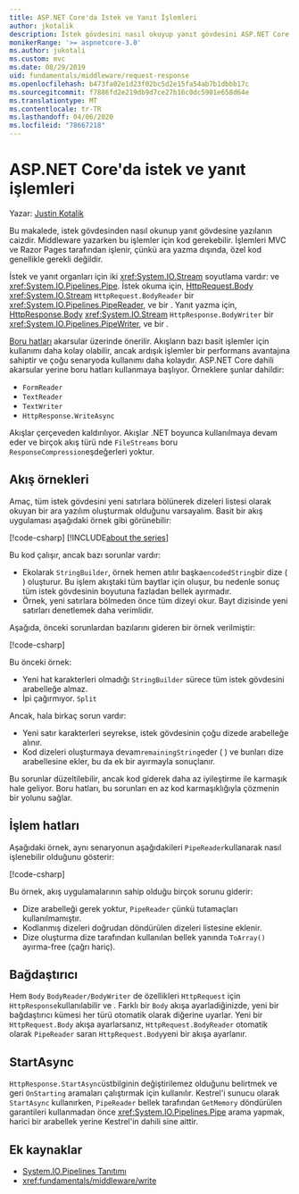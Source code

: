 ```yaml
---
title: ASP.NET Core'da Istek ve Yanıt İşlemleri
author: jkotalik
description: İstek gövdesini nasıl okuyup yanıt gövdesini ASP.NET Core'a nasıl yazabilirsiniz öğrenin.
monikerRange: '>= aspnetcore-3.0'
ms.author: jukotali
ms.custom: mvc
ms.date: 08/29/2019
uid: fundamentals/middleware/request-response
ms.openlocfilehash: b473fa02e1d23f02bc5d2e15fa54ab7b1dbbb17c
ms.sourcegitcommit: f7886fd2e219db9d7ce27b16c0dc5901e658d64e
ms.translationtype: MT
ms.contentlocale: tr-TR
ms.lasthandoff: 04/06/2020
ms.locfileid: "78667218"
---
```

# <a name="request-and-response-operations-in-aspnet-core"></a>ASP.NET Core'da istek ve yanıt işlemleri

Yazar: [Justin Kotalik](https://github.com/jkotalik)

Bu makalede, istek gövdesinden nasıl okunup yanıt gövdesine yazılanın caizdir. Middleware yazarken bu işlemler için kod gerekebilir. İşlemleri MVC ve Razor Pages tarafından işlenir, çünkü ara yazma dışında, özel kod genellikle gerekli değildir.

İstek ve yanıt organları için iki <xref:System.IO.Stream> soyutlama vardır: ve <xref:System.IO.Pipelines.Pipe>. İstek okuma için, [HttpRequest.Body](xref:Microsoft.AspNetCore.Http.HttpRequest.Body) <xref:System.IO.Stream> `HttpRequest.BodyReader` bir <xref:System.IO.Pipelines.PipeReader>, ve bir . Yanıt yazma için, [HttpResponse.Body](xref:Microsoft.AspNetCore.Http.HttpResponse.Body) <xref:System.IO.Stream> `HttpResponse.BodyWriter` bir <xref:System.IO.Pipelines.PipeWriter>, ve bir .

[Boru hatları](/dotnet/standard/io/pipelines) akarsular üzerinde önerilir. Akışların bazı basit işlemler için kullanımı daha kolay olabilir, ancak ardışık işlemler bir performans avantajına sahiptir ve çoğu senaryoda kullanımı daha kolaydır. ASP.NET Core dahili akarsular yerine boru hatları kullanmaya başlıyor. Örneklere şunlar dahildir:

* `FormReader`
* `TextReader`
* `TextWriter`
* `HttpResponse.WriteAsync`

Akışlar çerçeveden kaldırılıyor. Akışlar .NET boyunca kullanılmaya devam eder ve birçok akış türü nde `FileStreams` boru `ResponseCompression`eşdeğerleri yoktur.

## <a name="stream-examples"></a>Akış örnekleri

Amaç, tüm istek gövdesini yeni satırlara bölünerek dizeleri listesi olarak okuyan bir ara yazılım oluşturmak olduğunu varsayalım. Basit bir akış uygulaması aşağıdaki örnek gibi görünebilir:

[!code-csharp[](request-response/samples/3.x/RequestResponseSample/Startup.cs?name=GetListOfStringsFromStream)]
[!INCLUDE[about the series](~/includes/code-comments-loc.md)]

Bu kod çalışır, ancak bazı sorunlar vardır:

* Ekolarak `StringBuilder`, örnek hemen atılır başka`encodedString`bir dize ( ) oluşturur. Bu işlem akıştaki tüm baytlar için oluşur, bu nedenle sonuç tüm istek gövdesinin boyutuna fazladan bellek ayırmadır.
* Örnek, yeni satırlara bölmeden önce tüm dizeyi okur. Bayt dizisinde yeni satırları denetlemek daha verimlidir.

Aşağıda, önceki sorunlardan bazılarını gideren bir örnek verilmiştir:

[!code-csharp[](request-response/samples/3.x/RequestResponseSample/Startup.cs?name=GetListOfStringsFromStreamMoreEfficient)]

Bu önceki örnek:

* Yeni hat karakterleri olmadığı `StringBuilder` sürece tüm istek gövdesini arabelleğe almaz.
* İpi çağırmıyor. `Split`

Ancak, hala birkaç sorun vardır:

* Yeni satır karakterleri seyrekse, istek gövdesinin çoğu dizede arabelleğe alınır.
* Kod dizeleri oluşturmaya devam`remainingString`eder ( ) ve bunları dize arabellesine ekler, bu da ek bir ayırmayla sonuçlanır.

Bu sorunlar düzeltilebilir, ancak kod giderek daha az iyileştirme ile karmaşık hale geliyor. Boru hatları, bu sorunları en az kod karmaşıklığıyla çözmenin bir yolunu sağlar.

## <a name="pipelines"></a>İşlem hatları

Aşağıdaki örnek, aynı senaryonun aşağıdakileri `PipeReader`kullanarak nasıl işlenebilir olduğunu gösterir:

[!code-csharp[](request-response/samples/3.x/RequestResponseSample/Startup.cs?name=GetListOfStringFromPipe)]

Bu örnek, akış uygulamalarının sahip olduğu birçok sorunu giderir:

* Dize arabelleği gerek yoktur, `PipeReader` çünkü tutamaçları kullanılmamıştır.
* Kodlanmış dizeleri doğrudan döndürülen dizeleri listesine eklenir.
* Dize oluşturma dize tarafından kullanılan bellek yanında `ToArray()` ayırma-free (çağrı hariç).

## <a name="adapters"></a>Bağdaştırıcı

Hem `Body` `BodyReader/BodyWriter` de özellikleri `HttpRequest` için `HttpResponse`kullanılabilir ve . Farklı bir `Body` akışa ayarladiğinizde, yeni bir bağdaştırıcı kümesi her türü otomatik olarak diğerine uyarlar. Yeni bir `HttpRequest.Body` akışa ayarlarsanız, `HttpRequest.BodyReader` otomatik olarak `PipeReader` saran `HttpRequest.Body`yeni bir akışa ayarlanır.

## <a name="startasync"></a>StartAsync

`HttpResponse.StartAsync`üstbilginin değiştirilemez olduğunu belirtmek ve geri `OnStarting` aramaları çalıştırmak için kullanılır. Kestrel'i sunucu olarak `StartAsync` kullanırken, `PipeReader` bellek tarafından `GetMemory` döndürülen garantileri kullanmadan önce <xref:System.IO.Pipelines.Pipe> arama yapmak, harici bir arabellek yerine Kestrel'in dahili sine aittir.

## <a name="additional-resources"></a>Ek kaynaklar

* [System.IO.Pipelines Tanıtımı](https://devblogs.microsoft.com/dotnet/system-io-pipelines-high-performance-io-in-net/)
* <xref:fundamentals/middleware/write>
